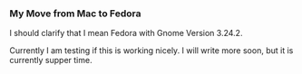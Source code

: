 ### My Move from Mac to Fedora

I should clarify that I mean Fedora with Gnome Version 3.24.2.

Currently I am testing if this is working nicely. I will write more soon, but it is currently supper time. 